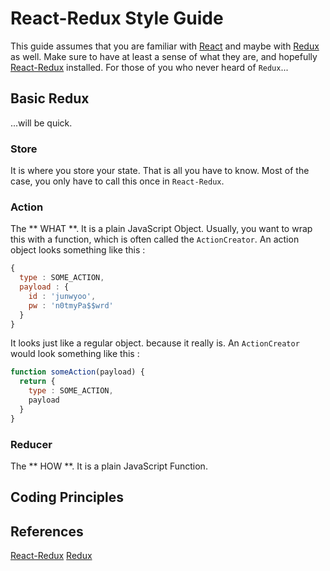 # React-Redux Style Guide

This guide assumes that you are familiar with [React](https://reactjs.org) and maybe with [Redux](https://redux.js.org/) as well.
Make sure to have at least a sense of what they are, and hopefully [React-Redux](https://react-redux.js.org/) installed. For those of you who never heard of `Redux`...

## Basic Redux

...will be quick.

### Store

It is where you store your state. That is all you have to know. Most of the case, you only have to call this once in `React-Redux`.

### Action

The ** WHAT **. It is a plain JavaScript Object. Usually, you want to wrap this with a function, which is often called the `ActionCreator`. An action object looks something like this : 

```javascript
{
  type : SOME_ACTION,
  payload : {
    id : 'junwyoo',
    pw : 'n0tmyPa$$wrd'
  }
}
```

It looks just like a regular object. because it really is. An `ActionCreator` would look something like this : 

```javascript
function someAction(payload) {
  return {
    type : SOME_ACTION,
    payload
  }
}
```

### Reducer

The ** HOW **. It is a plain JavaScript Function. 

## Coding Principles



## References

[React-Redux](https://react-redux.js.org/)
[Redux](https://redux.js.org/)
